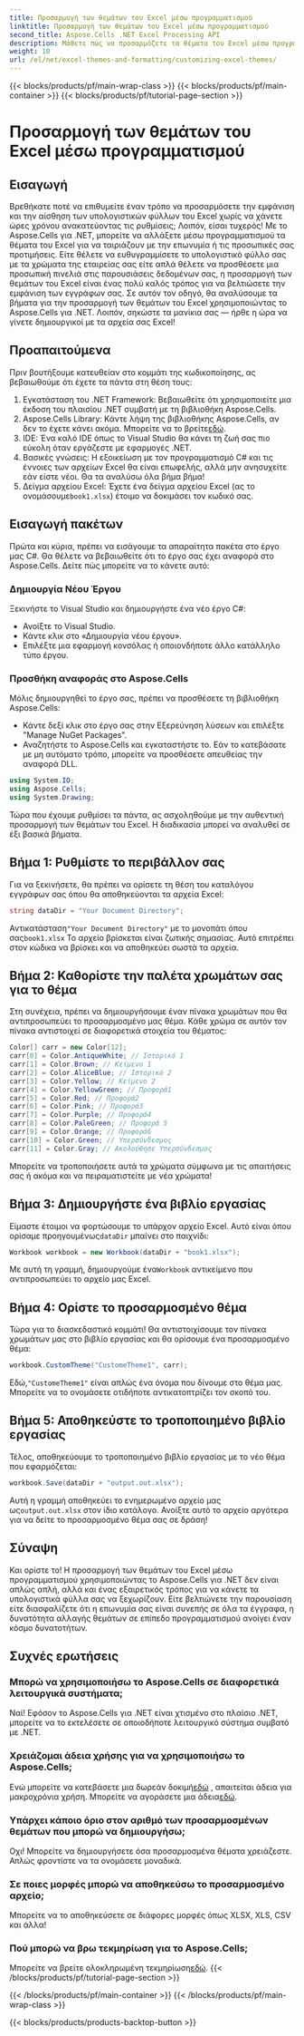 ```yaml
---
title: Προσαρμογή των θεμάτων του Excel μέσω προγραμματισμού
linktitle: Προσαρμογή των θεμάτων του Excel μέσω προγραμματισμού
second_title: Aspose.Cells .NET Excel Processing API
description: Μάθετε πώς να προσαρμόζετε τα θέματα του Excel μέσω προγραμματισμού χρησιμοποιώντας το Aspose.Cells για .NET με αυτόν τον περιεκτικό οδηγό. Βελτιώστε τα υπολογιστικά φύλλα σας.
weight: 10
url: /el/net/excel-themes-and-formatting/customizing-excel-themes/
---
```


{{< blocks/products/pf/main-wrap-class >}}
{{< blocks/products/pf/main-container >}}
{{< blocks/products/pf/tutorial-page-section >}}

# Προσαρμογή των θεμάτων του Excel μέσω προγραμματισμού

## Εισαγωγή
Βρεθήκατε ποτέ να επιθυμείτε έναν τρόπο να προσαρμόσετε την εμφάνιση και την αίσθηση των υπολογιστικών φύλλων του Excel χωρίς να χάνετε ώρες χρόνου ανακατεύοντας τις ρυθμίσεις; Λοιπόν, είσαι τυχερός! Με το Aspose.Cells για .NET, μπορείτε να αλλάξετε μέσω προγραμματισμού τα θέματα του Excel για να ταιριάζουν με την επωνυμία ή τις προσωπικές σας προτιμήσεις. Είτε θέλετε να ευθυγραμμίσετε το υπολογιστικό φύλλο σας με τα χρώματα της εταιρείας σας είτε απλά θέλετε να προσθέσετε μια προσωπική πινελιά στις παρουσιάσεις δεδομένων σας, η προσαρμογή των θεμάτων του Excel είναι ένας πολύ καλός τρόπος για να βελτιώσετε την εμφάνιση των εγγράφων σας. Σε αυτόν τον οδηγό, θα αναλύσουμε τα βήματα για την προσαρμογή των θεμάτων του Excel χρησιμοποιώντας το Aspose.Cells για .NET. Λοιπόν, σηκώστε τα μανίκια σας — ήρθε η ώρα να γίνετε δημιουργικοί με τα αρχεία σας Excel!
## Προαπαιτούμενα
Πριν βουτήξουμε κατευθείαν στο κομμάτι της κωδικοποίησης, ας βεβαιωθούμε ότι έχετε τα πάντα στη θέση τους:
1. Εγκατάσταση του .NET Framework: Βεβαιωθείτε ότι χρησιμοποιείτε μια έκδοση του πλαισίου .NET συμβατή με τη βιβλιοθήκη Aspose.Cells.
2. Aspose.Cells Library: Κάντε λήψη της βιβλιοθήκης Aspose.Cells, αν δεν το έχετε κάνει ακόμα. Μπορείτε να το βρείτε[εδώ](https://releases.aspose.com/cells/net/). 
3. IDE: Ένα καλό IDE όπως το Visual Studio θα κάνει τη ζωή σας πιο εύκολη όταν εργάζεστε με εφαρμογές .NET.
4. Βασικές γνώσεις: Η εξοικείωση με τον προγραμματισμό C# και τις έννοιες των αρχείων Excel θα είναι επωφελής, αλλά μην ανησυχείτε εάν είστε νέοι. Θα τα αναλύσω όλα βήμα βήμα!
5.  Δείγμα αρχείου Excel: Έχετε ένα δείγμα αρχείου Excel (ας το ονομάσουμε`book1.xlsx`) έτοιμο να δοκιμάσει τον κωδικό σας.
## Εισαγωγή πακέτων
Πρώτα και κύρια, πρέπει να εισάγουμε τα απαραίτητα πακέτα στο έργο μας C#. Θα θέλετε να βεβαιωθείτε ότι το έργο σας έχει αναφορά στο Aspose.Cells. Δείτε πώς μπορείτε να το κάνετε αυτό:
### Δημιουργία Νέου Έργου
Ξεκινήστε το Visual Studio και δημιουργήστε ένα νέο έργο C#:
- Ανοίξτε το Visual Studio.
- Κάντε κλικ στο «Δημιουργία νέου έργου».
- Επιλέξτε μια εφαρμογή κονσόλας ή οποιονδήποτε άλλο κατάλληλο τύπο έργου.
### Προσθήκη αναφοράς στο Aspose.Cells
Μόλις δημιουργηθεί το έργο σας, πρέπει να προσθέσετε τη βιβλιοθήκη Aspose.Cells:
- Κάντε δεξί κλικ στο έργο σας στην Εξερεύνηση λύσεων και επιλέξτε "Manage NuGet Packages".
- Αναζητήστε το Aspose.Cells και εγκαταστήστε το. Εάν το κατεβάσατε με μη αυτόματο τρόπο, μπορείτε να προσθέσετε απευθείας την αναφορά DLL.
```csharp
using System.IO;
using Aspose.Cells;
using System.Drawing;
``` 
Τώρα που έχουμε ρυθμίσει τα πάντα, ας ασχοληθούμε με την αυθεντική προσαρμογή των θεμάτων του Excel. Η διαδικασία μπορεί να αναλυθεί σε έξι βασικά βήματα. 
## Βήμα 1: Ρυθμίστε το περιβάλλον σας
Για να ξεκινήσετε, θα πρέπει να ορίσετε τη θέση του καταλόγου εγγράφων σας όπου θα αποθηκεύονται τα αρχεία Excel:
```csharp
string dataDir = "Your Document Directory";
```
 Αντικατάσταση`"Your Document Directory"` με το μονοπάτι όπου σας`book1.xlsx` Το αρχείο βρίσκεται είναι ζωτικής σημασίας. Αυτό επιτρέπει στον κώδικα να βρίσκει και να αποθηκεύει σωστά τα αρχεία. 
## Βήμα 2: Καθορίστε την παλέτα χρωμάτων σας για το θέμα
Στη συνέχεια, πρέπει να δημιουργήσουμε έναν πίνακα χρωμάτων που θα αντιπροσωπεύει το προσαρμοσμένο μας θέμα. Κάθε χρώμα σε αυτόν τον πίνακα αντιστοιχεί σε διαφορετικά στοιχεία του θέματος:
```csharp
Color[] carr = new Color[12];
carr[0] = Color.AntiqueWhite; // Ιστορικό 1
carr[1] = Color.Brown; // Κείμενο 1
carr[2] = Color.AliceBlue; // Ιστορικό 2
carr[3] = Color.Yellow; // Κείμενο 2
carr[4] = Color.YellowGreen; // Προφορά1
carr[5] = Color.Red; // Προφορά2
carr[6] = Color.Pink; // Προφορά3
carr[7] = Color.Purple; // Προφορά4
carr[8] = Color.PaleGreen; // Προφορά 5
carr[9] = Color.Orange; // Προφορά6
carr[10] = Color.Green; // Υπερσύνδεσμος
carr[11] = Color.Gray; // Ακολούθησε Υπερσύνδεσμος
```
Μπορείτε να τροποποιήσετε αυτά τα χρώματα σύμφωνα με τις απαιτήσεις σας ή ακόμα και να πειραματιστείτε με νέα χρώματα!
## Βήμα 3: Δημιουργήστε ένα βιβλίο εργασίας
 Είμαστε έτοιμοι να φορτώσουμε το υπάρχον αρχείο Excel. Αυτό είναι όπου ορίσαμε προηγουμένως`dataDir` μπαίνει στο παιχνίδι:
```csharp
Workbook workbook = new Workbook(dataDir + "book1.xlsx");
```
 Με αυτή τη γραμμή, δημιουργούμε ένα`Workbook` αντικείμενο που αντιπροσωπεύει το αρχείο μας Excel. 
## Βήμα 4: Ορίστε το προσαρμοσμένο θέμα
Τώρα για το διασκεδαστικό κομμάτι! Θα αντιστοιχίσουμε τον πίνακα χρωμάτων μας στο βιβλίο εργασίας και θα ορίσουμε ένα προσαρμοσμένο θέμα:
```csharp
workbook.CustomTheme("CustomeTheme1", carr);
```
 Εδώ,`"CustomeTheme1"` είναι απλώς ένα όνομα που δίνουμε στο θέμα μας. Μπορείτε να το ονομάσετε οτιδήποτε αντικατοπτρίζει τον σκοπό του. 
## Βήμα 5: Αποθηκεύστε το τροποποιημένο βιβλίο εργασίας
Τέλος, αποθηκεύουμε το τροποποιημένο βιβλίο εργασίας με το νέο θέμα που εφαρμόζεται:
```csharp
workbook.Save(dataDir + "output.out.xlsx");
```
 Αυτή η γραμμή αποθηκεύει το ενημερωμένο αρχείο μας ως`output.out.xlsx` στον ίδιο κατάλογο. Ανοίξτε αυτό το αρχείο αργότερα για να δείτε το προσαρμοσμένο θέμα σας σε δράση!
## Σύναψη
Και ορίστε το! Η προσαρμογή των θεμάτων του Excel μέσω προγραμματισμού χρησιμοποιώντας το Aspose.Cells για .NET δεν είναι απλώς απλή, αλλά και ένας εξαιρετικός τρόπος για να κάνετε τα υπολογιστικά φύλλα σας να ξεχωρίζουν. Είτε βελτιώνετε την παρουσίαση είτε διασφαλίζετε ότι η επωνυμία σας είναι συνεπής σε όλα τα έγγραφα, η δυνατότητα αλλαγής θεμάτων σε επίπεδο προγραμματισμού ανοίγει έναν κόσμο δυνατοτήτων.
## Συχνές ερωτήσεις
### Μπορώ να χρησιμοποιήσω το Aspose.Cells σε διαφορετικά λειτουργικά συστήματα;  
Ναί! Εφόσον το Aspose.Cells για .NET είναι χτισμένο στο πλαίσιο .NET, μπορείτε να το εκτελέσετε σε οποιοδήποτε λειτουργικό σύστημα συμβατό με .NET.
### Χρειάζομαι άδεια χρήσης για να χρησιμοποιήσω το Aspose.Cells;  
 Ενώ μπορείτε να κατεβάσετε μια δωρεάν δοκιμή[εδώ](https://releases.aspose.com/) , απαιτείται άδεια για μακροχρόνια χρήση. Μπορείτε να αγοράσετε μια άδεια[εδώ](https://purchase.aspose.com/buy).
### Υπάρχει κάποιο όριο στον αριθμό των προσαρμοσμένων θεμάτων που μπορώ να δημιουργήσω;  
Οχι! Μπορείτε να δημιουργήσετε όσα προσαρμοσμένα θέματα χρειάζεστε. Απλώς φροντίστε να τα ονομάσετε μοναδικά.
### Σε ποιες μορφές μπορώ να αποθηκεύσω το προσαρμοσμένο αρχείο;  
Μπορείτε να το αποθηκεύσετε σε διάφορες μορφές όπως XLSX, XLS, CSV και άλλα!
### Πού μπορώ να βρω τεκμηρίωση για το Aspose.Cells;  
Μπορείτε να βρείτε ολοκληρωμένη τεκμηρίωση[εδώ](https://reference.aspose.com/cells/net/).
{{< /blocks/products/pf/tutorial-page-section >}}

{{< /blocks/products/pf/main-container >}}
{{< /blocks/products/pf/main-wrap-class >}}

{{< blocks/products/products-backtop-button >}}
